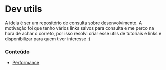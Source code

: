# Dev utils

A ideia é ser um repositório de consulta sobre desenvolvimento. A motivação foi que tenho vários links salvos para consulta e me perco na hora de achar o correto, por isso resolvi criar esse utils de tutoriais e links e disponibilizar para quem tiver interesse :)

### Conteúdo

- [Performance](performance/index.md)
